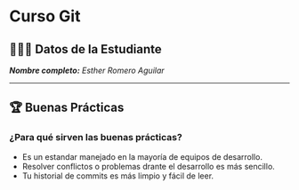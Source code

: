 # Curso Git

## 👩🏻‍💻 Datos de la Estudiante

_**Nombre completo:** Esther Romero Aguilar_

---

## 🏆 Buenas Prácticas

### ¿Para qué sirven las buenas prácticas?

- Es un estandar manejado en la mayoría de equipos de desarrollo.
- Resolver conflictos o problemas drante el desarrollo es más sencillo.
- Tu historial de commits es más limpio y fácil de leer.
